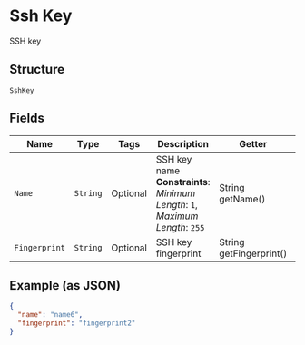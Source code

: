 
# Ssh Key

SSH key

## Structure

`SshKey`

## Fields

| Name | Type | Tags | Description | Getter | Setter |
|  --- | --- | --- | --- | --- | --- |
| `Name` | `String` | Optional | SSH key name<br>**Constraints**: *Minimum Length*: `1`, *Maximum Length*: `255` | String getName() | setName(String name) |
| `Fingerprint` | `String` | Optional | SSH key fingerprint | String getFingerprint() | setFingerprint(String fingerprint) |

## Example (as JSON)

```json
{
  "name": "name6",
  "fingerprint": "fingerprint2"
}
```

